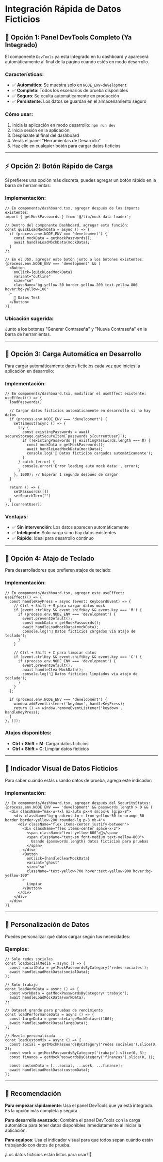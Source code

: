 # Integración Rápida de Datos Ficticios

## 🚀 Opción 1: Panel DevTools Completo (Ya Integrado)

El componente `DevTools` ya está integrado en tu dashboard y aparecerá automáticamente al final de la página cuando estés en modo desarrollo.

### Características:
- ✅ **Automático**: Se muestra solo en `NODE_ENV=development`
- ✅ **Completo**: Todos los escenarios de prueba disponibles
- ✅ **Seguro**: Se oculta automáticamente en producción
- ✅ **Persistente**: Los datos se guardan en el almacenamiento seguro

### Cómo usar:
1. Inicia la aplicación en modo desarrollo: `npm run dev`
2. Inicia sesión en la aplicación
3. Desplázate al final del dashboard
4. Verás el panel "Herramientas de Desarrollo"
5. Haz clic en cualquier botón para cargar datos ficticios

---

## ⚡ Opción 2: Botón Rápido de Carga

Si prefieres una opción más discreta, puedes agregar un botón rápido en la barra de herramientas:

### Implementación:

```tsx
// En components/dashboard.tsx, agregar después de los imports existentes:
import { getMockPasswords } from '@/lib/mock-data-loader';

// Dentro del componente Dashboard, agregar esta función:
const quickLoadMockData = async () => {
  if (process.env.NODE_ENV === 'development') {
    const mockData = getMockPasswords();
    await handleLoadMockData(mockData);
  }
};

// En el JSX, agregar este botón junto a los botones existentes:
{process.env.NODE_ENV === 'development' && (
  <Button 
    onClick={quickLoadMockData} 
    variant="outline" 
    size="sm"
    className="bg-yellow-50 border-yellow-200 text-yellow-800 hover:bg-yellow-100"
  >
    🧪 Datos Test
  </Button>
)}
```

### Ubicación sugerida:
Junto a los botones "Generar Contraseña" y "Nueva Contraseña" en la barra de herramientas.

---

## 🎯 Opción 3: Carga Automática en Desarrollo

Para cargar automáticamente datos ficticios cada vez que inicies la aplicación en desarrollo:

### Implementación:

```tsx
// En components/dashboard.tsx, modificar el useEffect existente:
useEffect(() => {
  loadPasswords()
  
  // Cargar datos ficticios automáticamente en desarrollo si no hay datos
  if (process.env.NODE_ENV === 'development') {
    setTimeout(async () => {
      try {
        const existingPasswords = await secureStorage.getSecureItem(`passwords_${currentUser}`);
        if (!existingPasswords || existingPasswords.length === 0) {
          const mockData = getMockPasswords();
          await handleLoadMockData(mockData);
          console.log('🧪 Datos ficticios cargados automáticamente');
        }
      } catch (error) {
        console.error('Error loading auto mock data:', error);
      }
    }, 1000); // Esperar 1 segundo después de cargar
  }

  return () => {
    setPasswords([])
    setSearchTerm("")
  }
}, [currentUser])
```

### Ventajas:
- ✅ **Sin intervención**: Los datos aparecen automáticamente
- ✅ **Inteligente**: Solo carga si no hay datos existentes
- ✅ **Rápido**: Ideal para desarrollo continuo

---

## 🔧 Opción 4: Atajo de Teclado

Para desarrolladores que prefieren atajos de teclado:

### Implementación:

```tsx
// En components/dashboard.tsx, agregar este useEffect:
useEffect(() => {
  const handleKeyPress = async (event: KeyboardEvent) => {
    // Ctrl + Shift + M para cargar datos mock
    if (event.ctrlKey && event.shiftKey && event.key === 'M') {
      if (process.env.NODE_ENV === 'development') {
        event.preventDefault();
        const mockData = getMockPasswords();
        await handleLoadMockData(mockData);
        console.log('🧪 Datos ficticios cargados via atajo de teclado');
      }
    }
    
    // Ctrl + Shift + C para limpiar datos
    if (event.ctrlKey && event.shiftKey && event.key === 'C') {
      if (process.env.NODE_ENV === 'development') {
        event.preventDefault();
        await handleClearMockData();
        console.log('🧹 Datos ficticios limpiados via atajo de teclado');
      }
    }
  };

  if (process.env.NODE_ENV === 'development') {
    window.addEventListener('keydown', handleKeyPress);
    return () => window.removeEventListener('keydown', handleKeyPress);
  }
}, []);
```

### Atajos disponibles:
- **Ctrl + Shift + M**: Cargar datos ficticios
- **Ctrl + Shift + C**: Limpiar datos ficticios

---

## 📱 Indicador Visual de Datos Ficticios

Para saber cuándo estás usando datos de prueba, agrega este indicador:

### Implementación:

```tsx
// En components/dashboard.tsx, agregar después del SecurityStatus:
{process.env.NODE_ENV === 'development' && passwords.length > 0 && (
  <div className="max-w-7xl mx-auto px-4 sm:px-6 lg:px-8">
    <div className="bg-gradient-to-r from-yellow-50 to-orange-50 border border-yellow-200 rounded-lg p-3 mb-4">
      <div className="flex items-center justify-between">
        <div className="flex items-center space-x-2">
          <span className="text-yellow-600">🧪</span>
          <span className="text-sm font-medium text-yellow-800">
            Usando {passwords.length} datos ficticios para pruebas
          </span>
        </div>
        <Button 
          onClick={handleClearMockData}
          variant="ghost" 
          size="sm"
          className="text-yellow-700 hover:text-yellow-900 hover:bg-yellow-100"
        >
          Limpiar
        </Button>
      </div>
    </div>
  </div>
)}
```

---

## 🎨 Personalización de Datos

Puedes personalizar qué datos cargar según tus necesidades:

### Ejemplos:

```tsx
// Solo redes sociales
const loadSocialMedia = async () => {
  const socialData = getMockPasswordsByCategory('redes sociales');
  await handleLoadMockData(socialData);
};

// Solo trabajo
const loadWorkData = async () => {
  const workData = getMockPasswordsByCategory('trabajo');
  await handleLoadMockData(workData);
};

// Dataset grande para pruebas de rendimiento
const loadPerformanceData = async () => {
  const largeData = generateLargeMockDataset(100);
  await handleLoadMockData(largeData);
};

// Mezcla personalizada
const loadCustomMix = async () => {
  const social = getMockPasswordsByCategory('redes sociales').slice(0, 2);
  const work = getMockPasswordsByCategory('trabajo').slice(0, 3);
  const finance = getMockPasswordsByCategory('finanzas').slice(0, 1);
  
  const customData = [...social, ...work, ...finance];
  await handleLoadMockData(customData);
};
```

---

## 🚀 Recomendación

**Para empezar rápidamente**: Usa el panel DevTools que ya está integrado. Es la opción más completa y segura.

**Para desarrollo avanzado**: Combina el panel DevTools con la carga automática para tener datos disponibles inmediatamente al iniciar la aplicación.

**Para equipos**: Usa el indicador visual para que todos sepan cuándo están trabajando con datos de prueba.

¡Los datos ficticios están listos para usar! 🎉